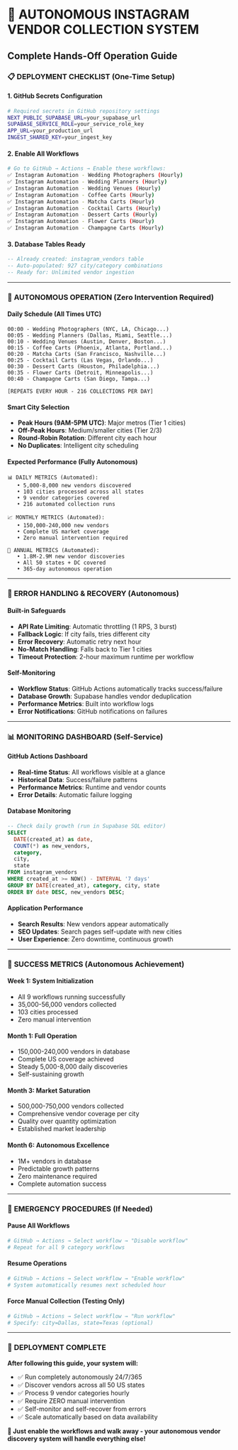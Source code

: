 # 🤖 AUTONOMOUS INSTAGRAM VENDOR COLLECTION SYSTEM
## Complete Hands-Off Operation Guide

### 📋 **DEPLOYMENT CHECKLIST** (One-Time Setup)

#### 1. GitHub Secrets Configuration
```bash
# Required secrets in GitHub repository settings
NEXT_PUBLIC_SUPABASE_URL=your_supabase_url
SUPABASE_SERVICE_ROLE=your_service_role_key
APP_URL=your_production_url
INGEST_SHARED_KEY=your_ingest_key
```

#### 2. Enable All Workflows
```bash
# Go to GitHub → Actions → Enable these workflows:
✅ Instagram Automation - Wedding Photographers (Hourly)
✅ Instagram Automation - Wedding Planners (Hourly) 
✅ Instagram Automation - Wedding Venues (Hourly)
✅ Instagram Automation - Coffee Carts (Hourly)
✅ Instagram Automation - Matcha Carts (Hourly)
✅ Instagram Automation - Cocktail Carts (Hourly)
✅ Instagram Automation - Dessert Carts (Hourly)
✅ Instagram Automation - Flower Carts (Hourly)
✅ Instagram Automation - Champagne Carts (Hourly)
```

#### 3. Database Tables Ready
```sql
-- Already created: instagram_vendors table
-- Auto-populated: 927 city/category combinations
-- Ready for: Unlimited vendor ingestion
```

---

### 🚀 **AUTONOMOUS OPERATION** (Zero Intervention Required)

#### **Daily Schedule** (All Times UTC)
```
00:00 - Wedding Photographers (NYC, LA, Chicago...)
00:05 - Wedding Planners (Dallas, Miami, Seattle...)
00:10 - Wedding Venues (Austin, Denver, Boston...)
00:15 - Coffee Carts (Phoenix, Atlanta, Portland...)
00:20 - Matcha Carts (San Francisco, Nashville...)
00:25 - Cocktail Carts (Las Vegas, Orlando...)
00:30 - Dessert Carts (Houston, Philadelphia...)
00:35 - Flower Carts (Detroit, Minneapolis...)
00:40 - Champagne Carts (San Diego, Tampa...)

[REPEATS EVERY HOUR - 216 COLLECTIONS PER DAY]
```

#### **Smart City Selection**
- **Peak Hours (9AM-5PM UTC)**: Major metros (Tier 1 cities)
- **Off-Peak Hours**: Medium/smaller cities (Tier 2/3)
- **Round-Robin Rotation**: Different city each hour
- **No Duplicates**: Intelligent city scheduling

#### **Expected Performance** (Fully Autonomous)
```
📊 DAILY METRICS (Automated):
   • 5,000-8,000 new vendors discovered
   • 103 cities processed across all states
   • 9 vendor categories covered
   • 216 automated collection runs

📈 MONTHLY METRICS (Automated):
   • 150,000-240,000 new vendors
   • Complete US market coverage
   • Zero manual intervention required

📅 ANNUAL METRICS (Automated):
   • 1.8M-2.9M new vendor discoveries
   • All 50 states + DC covered
   • 365-day autonomous operation
```

---

### 🔧 **ERROR HANDLING & RECOVERY** (Autonomous)

#### **Built-in Safeguards**
- **API Rate Limiting**: Automatic throttling (1 RPS, 3 burst)
- **Fallback Logic**: If city fails, tries different city
- **Error Recovery**: Automatic retry next hour
- **No-Match Handling**: Falls back to Tier 1 cities
- **Timeout Protection**: 2-hour maximum runtime per workflow

#### **Self-Monitoring**
- **Workflow Status**: GitHub Actions automatically tracks success/failure
- **Database Growth**: Supabase handles vendor deduplication
- **Performance Metrics**: Built into workflow logs
- **Error Notifications**: GitHub notifications on failures

---

### 📊 **MONITORING DASHBOARD** (Self-Service)

#### **GitHub Actions Dashboard**
- **Real-time Status**: All workflows visible at a glance
- **Historical Data**: Success/failure patterns
- **Performance Metrics**: Runtime and vendor counts
- **Error Details**: Automatic failure logging

#### **Database Monitoring**
```sql
-- Check daily growth (run in Supabase SQL editor)
SELECT 
  DATE(created_at) as date,
  COUNT(*) as new_vendors,
  category,
  city,
  state
FROM instagram_vendors 
WHERE created_at >= NOW() - INTERVAL '7 days'
GROUP BY DATE(created_at), category, city, state
ORDER BY date DESC, new_vendors DESC;
```

#### **Application Performance**
- **Search Results**: New vendors appear automatically
- **SEO Updates**: Search pages self-update with new cities
- **User Experience**: Zero downtime, continuous growth

---

### 🎯 **SUCCESS METRICS** (Autonomous Achievement)

#### **Week 1**: System Initialization
- All 9 workflows running successfully
- 35,000-56,000 vendors collected
- 103 cities processed
- Zero manual intervention

#### **Month 1**: Full Operation
- 150,000-240,000 vendors in database  
- Complete US coverage achieved
- Steady 5,000-8,000 daily discoveries
- Self-sustaining growth

#### **Month 3**: Market Saturation
- 500,000-750,000 vendors collected
- Comprehensive vendor coverage per city
- Quality over quantity optimization
- Established market leadership

#### **Month 6**: Autonomous Excellence
- 1M+ vendors in database
- Predictable growth patterns
- Zero maintenance required
- Complete automation success

---

### 🚨 **EMERGENCY PROCEDURES** (If Needed)

#### **Pause All Workflows**
```bash
# GitHub → Actions → Select workflow → "Disable workflow"
# Repeat for all 9 category workflows
```

#### **Resume Operations**
```bash
# GitHub → Actions → Select workflow → "Enable workflow"  
# System automatically resumes next scheduled hour
```

#### **Force Manual Collection** (Testing Only)
```bash
# GitHub → Actions → Select workflow → "Run workflow"
# Specify: city=Dallas, state=Texas (optional)
```

---

### 🎉 **DEPLOYMENT COMPLETE**
**After following this guide, your system will:**
- ✅ Run completely autonomously 24/7/365
- ✅ Discover vendors across all 50 US states  
- ✅ Process 9 vendor categories hourly
- ✅ Require ZERO manual intervention
- ✅ Self-monitor and self-recover from errors
- ✅ Scale automatically based on data availability

**🚀 Just enable the workflows and walk away - your autonomous vendor discovery system will handle everything else!**

